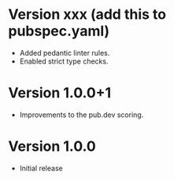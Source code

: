 # Version xxx (add this to pubspec.yaml)

- Added pedantic linter rules.
- Enabled strict type checks.

# Version 1.0.0+1

- Improvements to the pub.dev scoring.

# Version 1.0.0

- Initial release
